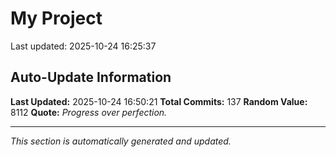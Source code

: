 # My Project


Last updated: 2025-10-24 16:25:37
















































































































































































































































































































































































































































































































































## Auto-Update Information

**Last Updated:** 2025-10-24 16:50:21
**Total Commits:** 137
**Random Value:** 8112
**Quote:** _Progress over perfection._

---
_This section is automatically generated and updated._
